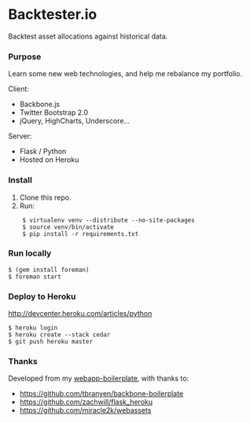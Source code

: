 # Backtester.io

Backtest asset allocations against historical data.


### Purpose

Learn some new web technologies, and help me rebalance my portfolio.

Client:

* Backbone.js
* Twitter Bootstrap 2.0
* jQuery, HighCharts, Underscore...

Server:

* Flask / Python
* Hosted on Heroku


### Install

1. Clone this repo.
2. Run:

```
    $ virtualenv venv --distribute --no-site-packages
    $ source venv/bin/activate
    $ pip install -r requirements.txt
```

### Run locally

```
$ (gem install foreman)
$ foreman start
```

### Deploy to Heroku

http://devcenter.heroku.com/articles/python

```
$ heroku login
$ heroku create --stack cedar
$ git push heroku master
```

### Thanks

Developed from my [webapp-boilerplate](https://github.com/holdenmatt/webapp-boilerplate),
with thanks to:

* https://github.com/tbranyen/backbone-boilerplate
* https://github.com/zachwill/flask_heroku
* https://github.com/miracle2k/webassets
